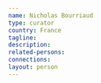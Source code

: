 ```yaml
---
name: Nicholas Bourriaud
type: curator
country: France
tagline:
description:
related-persons:
connections:
layout: person
---
```

